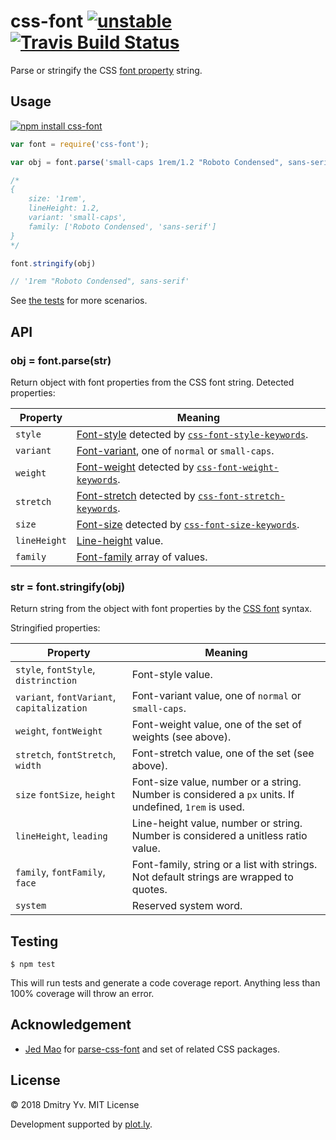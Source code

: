 # css-font [![unstable](https://img.shields.io/badge/stability-unstable-orange.svg)](http://github.com/badges/stability-badges) [![Travis Build Status](https://img.shields.io/travis/dy/css-font.svg?label=test)](https://travis-ci.org/dy/css-font)

Parse or stringify the CSS [font property](https://developer.mozilla.org/en-US/docs/Web/CSS/font) string.

## Usage

[![npm install css-font](https://nodei.co/npm/css-font.png?mini=true)](https://npmjs.org/package/css-font/)

```js
var font = require('css-font');

var obj = font.parse('small-caps 1rem/1.2 "Roboto Condensed", sans-serif');

/*
{
	size: '1rem',
	lineHeight: 1.2,
	variant: 'small-caps',
	family: ['Roboto Condensed', 'sans-serif']
}
*/

font.stringify(obj)

// '1rem "Roboto Condensed", sans-serif'
```

See [the tests](https://github.com/dy/css-font/blob/master/test/index.js) for more scenarios.


## API

### obj = font.parse(str)

Return object with font properties from the CSS font string. Detected properties:

Property | Meaning
---|---
`style` | [Font-style](https://developer.mozilla.org/en-US/docs/Web/CSS/font-style) detected by [`css-font-style-keywords`](https://npmjs.org/package/css-font-style-keywords).
`variant` | [Font-variant](https://developer.mozilla.org/en-US/docs/Web/CSS/font#font-variant-css21), one of `normal` or `small-caps`.
`weight` | [Font-weight](https://developer.mozilla.org/en-US/docs/Web/CSS/font-weight) detected by [`css-font-weight-keywords`](https://npmjs.org/package/css-font-weight-keywords).
`stretch` | [Font-stretch](https://developer.mozilla.org/en-US/docs/Web/CSS/font-stretch) detected by [`css-font-stretch-keywords`](https://npmjs.org/package/css-font-stretch-keywords).
`size` | [Font-size](https://developer.mozilla.org/en-US/docs/Web/CSS/font-size) detected by [`css-font-size-keywords`](https://npmjs.org/package/css-font-size-keywords).
`lineHeight` | [Line-height](https://developer.mozilla.org/en-US/docs/Web/CSS/line-height) value.
`family` | [Font-family](https://developer.mozilla.org/en-US/docs/Web/CSS/font-family) array of values.

### str = font.stringify(obj)

Return string from the object with font properties by the [CSS font](https://developer.mozilla.org/en-US/docs/Web/CSS/font) syntax.

Stringified properties:

Property | Meaning
---|---
`style`, `fontStyle`, `distrinction` | Font-style value.
`variant`, `fontVariant`, `capitalization` | Font-variant value, one of `normal` or `small-caps`.
`weight`, `fontWeight` | Font-weight value, one of the set of weights (see above).
`stretch`, `fontStretch`, `width` | Font-stretch value, one of the set (see above).
`size` `fontSize`, `height` | Font-size value, number or a string. Number is considered a `px` units. If undefined, `1rem` is used.
`lineHeight`, `leading` | Line-height value, number or string. Number is considered a unitless ratio value.
`family`, `fontFamily`, `face` | Font-family, string or a list with strings. Not default strings are wrapped to quotes.
`system` | Reserved system word.


## Testing

```
$ npm test
```

This will run tests and generate a code coverage report. Anything less than 100% coverage will throw an error.


## Acknowledgement

* [Jed Mao](https://github.com/jedmao) for [parse-css-font](https://github.com/jedmao/parse-css-font) and set of related CSS packages.


## License

© 2018 Dmitry Yv. MIT License

Development supported by [plot.ly](https://github.com/plotly/).
